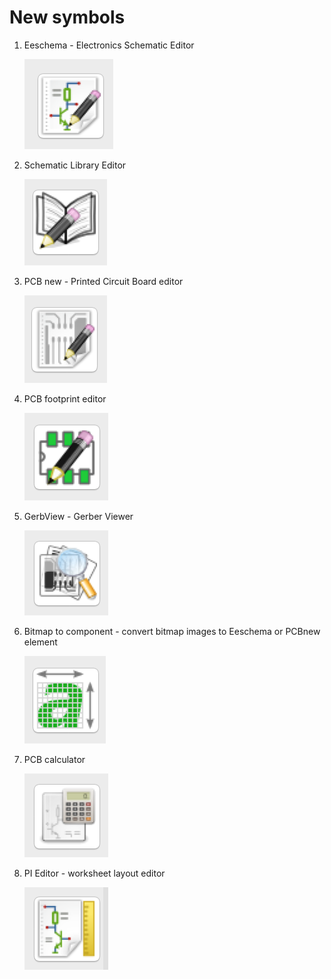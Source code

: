# New symbols

1. Eeschema - Electronics Schematic Editor

    ![](img/symbol-schematic-editor.png)
1. Schematic Library Editor

    ![](img/symbol-schematic-library-editor.png)
1. PCB new - Printed Circuit Board editor

    ![](img/symbol-pcb-editor.png)
1. PCB footprint editor

    ![](img/symbol-pcb-footprint-editor.png)
1. GerbView - Gerber Viewer

    ![](img/symbol-gerber-viewer.png)
1. Bitmap to component - convert bitmap images to Eeschema or PCBnew element

    ![](img/symbol-convert-bitmap.png)
1. PCB calculator

    ![](img/symbol-pcb-calculator.png)
1. PI Editor - worksheet layout editor

    ![](img/symbol-worksheet-layout-editor.png)
